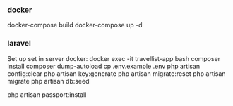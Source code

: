 
### docker
docker-compose build
docker-compose up -d

### laravel
Set up set in server docker:
docker exec -it travellist-app bash
composer install
composer dump-autoload
cp .env.example .env
php artisan config:clear
php artisan key:generate
php artisan migrate:reset
php artisan migrate
php artisan db:seed

php artisan passport:install